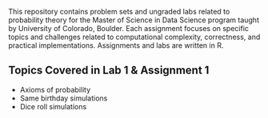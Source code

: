 This repository contains problem sets and ungraded labs related to probability theory for the Master of Science in Data Science program taught by University of Colorado, Boulder. Each assignment focuses on specific topics and challenges related to computational complexity, correctness, and practical implementations. Assignments and labs are written in R.

## Topics Covered in Lab 1 & Assignment 1
- Axioms of probability
- Same birthday simulations
- Dice roll simulations